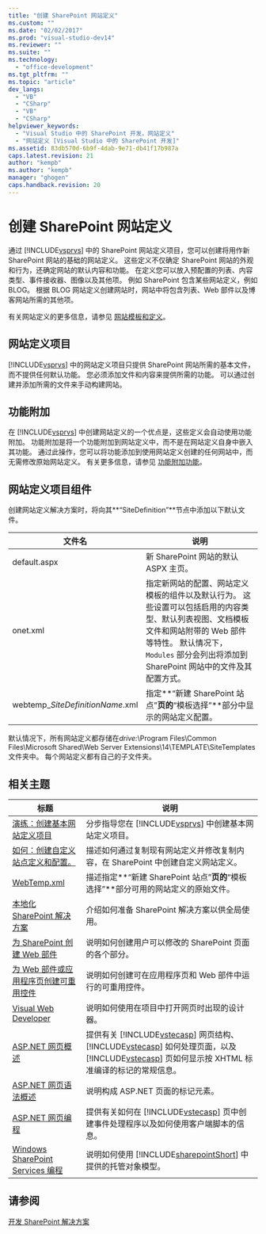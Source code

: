 ```yaml
---
title: "创建 SharePoint 网站定义"
ms.custom: ""
ms.date: "02/02/2017"
ms.prod: "visual-studio-dev14"
ms.reviewer: ""
ms.suite: ""
ms.technology: 
  - "office-development"
ms.tgt_pltfrm: ""
ms.topic: "article"
dev_langs: 
  - "VB"
  - "CSharp"
  - "VB"
  - "CSharp"
helpviewer_keywords: 
  - "Visual Studio 中的 SharePoint 开发，网站定义"
  - "网站定义 [Visual Studio 中的 SharePoint 开发]"
ms.assetid: 83db570d-6b9f-4dab-9e71-db41f17b987a
caps.latest.revision: 21
author: "kempb"
ms.author: "kempb"
manager: "ghogen"
caps.handback.revision: 20
---
```

# 创建 SharePoint 网站定义
  通过 [!INCLUDE[vsprvs](../sharepoint/includes/vsprvs-md.md)] 中的 SharePoint 网站定义项目，您可以创建将用作新 SharePoint 网站的基础的网站定义。  这些定义不仅确定 SharePoint 网站的外观和行为，还确定网站的默认内容和功能。  在定义您可以放入预配置的列表、内容类型、事件接收器、图像以及其他项。  例如 SharePoint 包含某些网站定义，例如 BLOG。  根据 BLOG 网站定义创建网站时，网站中将包含列表、Web 部件以及博客网站所需的其他项。  
  
 有关网站定义的更多信息，请参见 [网站模板和定义](http://go.microsoft.com/fwlink/?LinkId=179134)。  
  
## 网站定义项目  
 [!INCLUDE[vsprvs](../sharepoint/includes/vsprvs-md.md)] 中的网站定义项目只提供 SharePoint 网站所需的基本文件，而不提供任何默认功能。  您必须添加文件和内容来提供所需的功能。  可以通过创建并添加所需的文件来手动构建网站。  
  
## 功能附加  
 在 [!INCLUDE[vsprvs](../sharepoint/includes/vsprvs-md.md)] 中创建网站定义的一个优点是，这些定义会自动使用功能附加。  功能附加是将一个功能附加到网站定义中，而不是在网站定义自身中嵌入其功能。  通过此操作，您可以将功能添加到使用网站定义创建的任何网站中，而无需修改原始网站定义。  有关更多信息，请参见 [功能附加功能](http://go.microsoft.com/fwlink/?LinkID=119283)。  
  
## 网站定义项目组件  
 创建网站定义解决方案时，将向其**“SiteDefinition”**节点中添加以下默认文件。  
  
|文件名|说明|  
|---------|--------|  
|default.aspx|新 SharePoint 网站的默认 ASPX 主页。|  
|onet.xml|指定新网站的配置、网站定义模板的组件以及默认行为。  这些设置可以包括启用的内容类型、默认列表视图、文档模板文件和网站附带的 Web 部件等特性。  默认情况下，`Modules` 部分会列出将添加到 SharePoint 网站中的文件及其配置方式。|  
|webtemp\_*SiteDefinitionName*.xml|指定**“新建 SharePoint 站点”**页的**“模板选择”**部分中显示的网站定义配置。|  
  
 默认情况下，所有网站定义都存储在*drive:*\\Program Files\\Common Files\\Microsoft Shared\\Web Server Extensions\\14\\TEMPLATE\\SiteTemplates 文件夹中。  每个网站定义都有自己的子文件夹。  
  
## 相关主题  
  
|标题|说明|  
|--------|--------|  
|[演练：创建基本网站定义项目](../sharepoint/walkthrough-create-a-basic-site-definition-project.md)|分步指导您在 [!INCLUDE[vsprvs](../sharepoint/includes/vsprvs-md.md)] 中创建基本网站定义项目。|  
|[如何：创建自定义站点定义和配置。](http://go.microsoft.com/fwlink/?LinkId=183309)|描述如何通过复制现有网站定义并修改复制内容，在 SharePoint 中创建自定义网站定义。|  
|[WebTemp.xml](http://go.microsoft.com/fwlink/?LinkId=183310)|描述指定**“新建 SharePoint 站点”**页的**“模板选择”**部分可用的网站定义的原始文件。|  
|[本地化 SharePoint 解决方案](../sharepoint/localizing-sharepoint-solutions.md)|介绍如何准备 SharePoint 解决方案以供全局使用。|  
|[为 SharePoint 创建 Web 部件](../sharepoint/creating-web-parts-for-sharepoint.md)|说明如何创建用户可以修改的 SharePoint 页面的各个部分。|  
|[为 Web 部件或应用程序页创建可重用控件](../sharepoint/creating-reusable-controls-for-web-parts-or-application-pages.md)|说明如何创建可在应用程序页和 Web 部件中运行的可重用控件。|  
|[Visual Web Developer](http://go.microsoft.com/fwlink/?LinkId=178725)|说明如何使用在项目中打开网页时出现的设计器。|  
|[ASP.NET 网页概述](http://go.microsoft.com/fwlink/?LinkId=178726)|提供有关 [!INCLUDE[vstecasp](../sharepoint/includes/vstecasp-md.md)] 网页结构、[!INCLUDE[vstecasp](../sharepoint/includes/vstecasp-md.md)] 如何处理页面，以及 [!INCLUDE[vstecasp](../sharepoint/includes/vstecasp-md.md)] 页如何显示按 XHTML 标准编译的标记的常规信息。|  
|[ASP.NET 网页语法概述](http://go.microsoft.com/fwlink/?LinkId=178727)|说明构成 ASP.NET 页面的标记元素。|  
|[ASP.NET 网页编程](http://go.microsoft.com/fwlink/?LinkId=178728)|提供有关如何在 [!INCLUDE[vstecasp](../sharepoint/includes/vstecasp-md.md)] 页中创建事件处理程序以及如何使用客户端脚本的信息。|  
|[Windows SharePoint Services 编程](http://go.microsoft.com/fwlink/?LinkId=178729)|说明如何使用 [!INCLUDE[sharepointShort](../sharepoint/includes/sharepointshort-md.md)] 中提供的托管对象模型。|  
  
## 请参阅  
 [开发 SharePoint 解决方案](../sharepoint/developing-sharepoint-solutions.md)  
  
  